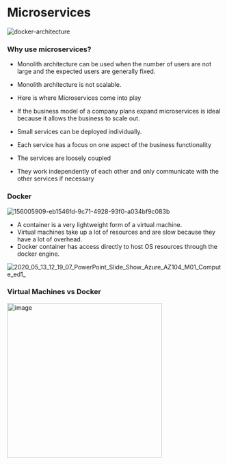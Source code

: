 # Microservices

![docker-architecture](https://user-images.githubusercontent.com/98215575/156015746-11792885-f4d9-4239-b518-fc0f9ed56909.png)


### Why use microservices?
- Monolith architecture can be used when the number of users are not large and the expected users are generally fixed.
- Monolith architecture is not scalable.

- Here is where Microservices come into play
- If the business model of a company plans expand microservices is ideal because it allows the business to scale out.
- Small services can be deployed individually. 
- Each service has a focus on one aspect of the business functionality
- The services are loosely coupled
- They work independently of each other and only communicate with the other services if necessary


  
### Docker 

![156005909-eb1546fd-9c71-4928-93f0-a034bf9c083b](https://user-images.githubusercontent.com/98215575/156017253-5e82b537-8de0-4326-9257-6abbd9b100e6.png)

- A container is a very lightweight form of a virtual machine. 
- Virtual machines take up a lot of resources and are slow because they have a lot of overhead.
- Docker container has access directly to host OS resources through the docker engine.

![2020_05_13_12_19_07_PowerPoint_Slide_Show_Azure_AZ104_M01_Compute_ed1_](https://user-images.githubusercontent.com/98215575/156019252-f7ce10c1-6748-4515-9371-f7b000683293.png)


### Virtual Machines vs Docker

<img width="362" alt="image" src="https://user-images.githubusercontent.com/98215575/156019894-6f5356ea-5c79-4eb2-8c1b-ab37ffd46ca4.png">
